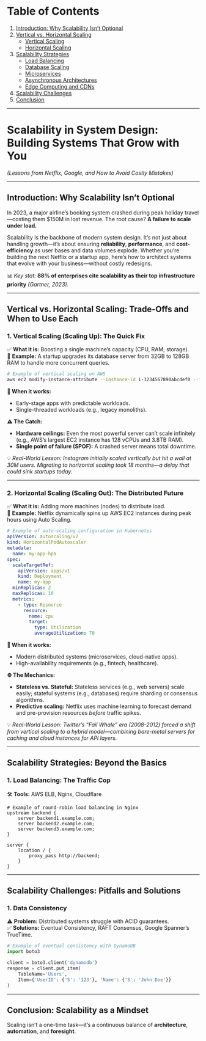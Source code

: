 # **Table of Contents**  
1. [Introduction: Why Scalability Isn’t Optional](#introduction-why-scalability-isnt-optional)  
2. [Vertical vs. Horizontal Scaling](#vertical-vs-horizontal-scaling-trade-offs-and-when-to-use-each)  
   - [Vertical Scaling](#1-vertical-scaling-scaling-up-the-quick-fix)  
   - [Horizontal Scaling](#2-horizontal-scaling-scaling-out-the-distributed-future)  
3. [Scalability Strategies](#scalability-strategies-beyond-the-basics)  
   - [Load Balancing](#1-load-balancing-the-traffic-cop)  
   - [Database Scaling](#2-database-scaling-conquering-the-bottleneck)  
   - [Microservices](#3-microservices-scaling-teams-and-systems)  
   - [Asynchronous Architectures](#4-asynchronous-architectures-decoupling-for-resilience)  
   - [Edge Computing and CDNs](#5-edge-computing-and-cdns-speed-at-scale)  
4. [Scalability Challenges](#scalability-challenges-pitfalls-and-solutions)  
5. [Conclusion](#conclusion-scalability-as-a-mindset)  

---

# **Scalability in System Design: Building Systems That Grow with You**  
*(Lessons from Netflix, Google, and How to Avoid Costly Mistakes)*  

---



## **Introduction: Why Scalability Isn’t Optional**  
In 2023, a major airline’s booking system crashed during peak holiday travel—costing them $150M in lost revenue. The root cause? **A failure to scale under load.**  

Scalability is the backbone of modern system design. It’s not just about handling growth—it’s about ensuring **reliability**, **performance**, and **cost-efficiency** as user bases and data volumes explode. Whether you’re building the next Netflix or a startup app, here’s how to architect systems that evolve with your business—without costly redesigns.  

📊 *Key stat:* **88% of enterprises cite scalability as their top infrastructure priority** *(Gartner, 2023).*  

---

## **Vertical vs. Horizontal Scaling: Trade-Offs and When to Use Each**  

### **1. Vertical Scaling (Scaling Up): The Quick Fix**  
✅ **What it is:** Boosting a single machine’s capacity (CPU, RAM, storage).  
🔹 **Example:** A startup upgrades its database server from 32GB to 128GB RAM to handle more concurrent queries.  

```sh
# Example of vertical scaling on AWS
aws ec2 modify-instance-attribute --instance-id i-1234567890abcdef0 --instance-type m5.4xlarge
```

**📌 When it works:**  
- Early-stage apps with predictable workloads.  
- Single-threaded workloads (e.g., legacy monoliths).  

**⚠️ The Catch:**  
- **Hardware ceilings:** Even the most powerful server can’t scale infinitely (e.g., AWS’s largest EC2 instance has 128 vCPUs and 3.8TB RAM).  
- **Single point of failure (SPOF):** A crashed server means total downtime.  

💡 *Real-World Lesson:* *Instagram initially scaled vertically but hit a wall at 30M users. Migrating to horizontal scaling took 18 months—a delay that could sink startups today.*  

---

### **2. Horizontal Scaling (Scaling Out): The Distributed Future**  
✅ **What it is:** Adding more machines (nodes) to distribute load.  
🔹 **Example:** Netflix dynamically spins up AWS EC2 instances during peak hours using Auto Scaling.  

```yaml
# Example of auto-scaling configuration in Kubernetes
apiVersion: autoscaling/v2
kind: HorizontalPodAutoscaler
metadata:
  name: my-app-hpa
spec:
  scaleTargetRef:
    apiVersion: apps/v1
    kind: Deployment
    name: my-app
  minReplicas: 2
  maxReplicas: 10
  metrics:
    - type: Resource
      resource:
        name: cpu
        target:
          type: Utilization
          averageUtilization: 70
```

**📌 When it works:**  
- Modern distributed systems (microservices, cloud-native apps).  
- High-availability requirements (e.g., fintech, healthcare).  

**⚙️ The Mechanics:**  
- **Stateless vs. Stateful:** Stateless services (e.g., web servers) scale easily; stateful systems (e.g., databases) require sharding or consensus algorithms.  
- **Predictive scaling:** Netflix uses machine learning to forecast demand and pre-provision resources *before* traffic spikes.  

💡 *Real-World Lesson:* *Twitter’s “Fail Whale” era (2008-2012) forced a shift from vertical scaling to a hybrid model—combining bare-metal servers for caching and cloud instances for API layers.*  

---

## **Scalability Strategies: Beyond the Basics**  

### **1. Load Balancing: The Traffic Cop**  
🛠 **Tools:** AWS ELB, Nginx, Cloudflare  

```nginx
# Example of round-robin load balancing in Nginx
upstream backend {
    server backend1.example.com;
    server backend2.example.com;
    server backend3.example.com;
}

server {
    location / {
        proxy_pass http://backend;
    }
}
```

---

## **Scalability Challenges: Pitfalls and Solutions**  

### **1. Data Consistency**  
⚠️ **Problem:** Distributed systems struggle with ACID guarantees.  
✅ **Solutions:** Eventual Consistency, RAFT Consensus, Google Spanner’s TrueTime.  

```python
# Example of eventual consistency with DynamoDB
import boto3

client = boto3.client('dynamodb')
response = client.put_item(
    TableName='Users',
    Item={'UserID': {'S': '123'}, 'Name': {'S': 'John Doe'}}
)
```

---

## **Conclusion: Scalability as a Mindset**  
Scaling isn’t a one-time task—it’s a continuous balance of **architecture**, **automation**, and **foresight**.  



